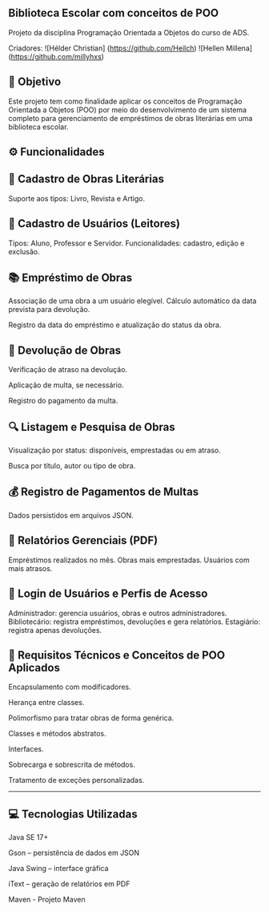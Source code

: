 Biblioteca Escolar com conceitos de POO
---------------------------------------------------

Projeto da disciplina Programação Orientada a Objetos do curso de ADS.

Criadores: 
![Hélder Christian] (https://github.com/Heilch) 
![Hellen Millena] (https://github.com/millyhxs) 

🎯 Objetivo
---------------------------------------------------

Este projeto tem como finalidade aplicar os conceitos de Programação Orientada a Objetos (POO) por meio do desenvolvimento de um sistema completo para gerenciamento de empréstimos de obras literárias em uma biblioteca escolar.

⚙️ Funcionalidades
---------------------------------------------------

📘 Cadastro de Obras Literárias
---------------------------------------------------
Suporte aos tipos: Livro, Revista e Artigo.

👥 Cadastro de Usuários (Leitores)
---------------------------------------------------
Tipos: Aluno, Professor e Servidor.
Funcionalidades: cadastro, edição e exclusão.

📚 Empréstimo de Obras
---------------------------------------------------
Associação de uma obra a um usuário elegível.
Cálculo automático da data prevista para devolução.

Registro da data do empréstimo e atualização do status da obra.

🔁 Devolução de Obras
---------------------------------------------------
Verificação de atraso na devolução.

Aplicação de multa, se necessário.

Registro do pagamento da multa.

🔍 Listagem e Pesquisa de Obras
---------------------------------------------------
Visualização por status: disponíveis, emprestadas ou em atraso.

Busca por título, autor ou tipo de obra.

💰 Registro de Pagamentos de Multas
---------------------------------------------------
Dados persistidos em arquivos JSON.

📄 Relatórios Gerenciais (PDF)
---------------------------------------------------
Empréstimos realizados no mês.
Obras mais emprestadas.
Usuários com mais atrasos.

🔐 Login de Usuários e Perfis de Acesso
---------------------------------------------------
Administrador: gerencia usuários, obras e outros administradores.
Bibliotecário: registra empréstimos, devoluções e gera relatórios.
Estagiário: registra apenas devoluções.

🧱 Requisitos Técnicos e Conceitos de POO Aplicados
---------------------------------------------------
Encapsulamento com modificadores.

Herança entre classes.

Polimorfismo para tratar obras de forma genérica.

Classes e métodos abstratos.

Interfaces.

Sobrecarga e sobrescrita de métodos.

Tratamento de exceções personalizadas.

---------------------------------------------------
💻 Tecnologias Utilizadas
---------------------------------------------------
Java SE 17+

Gson – persistência de dados em JSON

Java Swing – interface gráfica

iText – geração de relatórios em PDF

Maven - Projeto Maven
